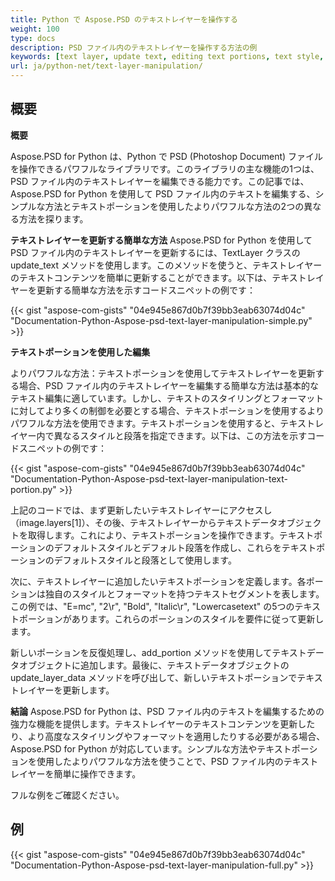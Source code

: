 ```yaml
---
title: Python で Aspose.PSD のテキストレイヤーを操作する
weight: 100
type: docs
description: PSD ファイル内のテキストレイヤーを操作する方法の例
keywords: [text layer, update text, editing text portions, text style, text paragraph, psd api, python, code sample]
url: ja/python-net/text-layer-manipulation/
---
```


## **概要**

**概要**

Aspose.PSD for Python は、Python で PSD (Photoshop Document) ファイルを操作できるパワフルなライブラリです。このライブラリの主な機能の1つは、PSD ファイル内のテキストレイヤーを編集できる能力です。この記事では、Aspose.PSD for Python を使用して PSD ファイル内のテキストを編集する、シンプルな方法とテキストポーションを使用したよりパワフルな方法の2つの異なる方法を探ります。

**テキストレイヤーを更新する簡単な方法**
Aspose.PSD for Python を使用して PSD ファイル内のテキストレイヤーを更新するには、TextLayer クラスの update_text メソッドを使用します。このメソッドを使うと、テキストレイヤーのテキストコンテンツを簡単に更新することができます。以下は、テキストレイヤーを更新する簡単な方法を示すコードスニペットの例です：

{{< gist "aspose-com-gists" "04e945e867d0b7f39bb3eab63074d04c" "Documentation-Python-Aspose-psd-text-layer-manipulation-simple.py" >}}

**テキストポーションを使用した編集**

よりパワフルな方法：テキストポーションを使用してテキストレイヤーを更新​する場合、PSD ファイル内のテキストレイヤーを編集する簡単な方法は基本的なテキスト編集に適しています。しかし、テキストのスタイリングとフォーマットに対してより多くの制御を必要とする場合、テキストポーションを使用するよりパワフルな方法を使用できます。テキストポーションを使用すると、テキストレイヤー内で異なるスタイルと段落を指定できます。以下は、この方法を示すコードスニペットの例です：

{{< gist "aspose-com-gists" "04e945e867d0b7f39bb3eab63074d04c" "Documentation-Python-Aspose-psd-text-layer-manipulation-text-portion.py" >}}

上記のコードでは、まず更新したいテキストレイヤーにアクセスし（image.layers[1]）、その後、テキストレイヤーからテキストデータオブジェクトを取得します。これにより、テキストポーションを操作できます。テキストポーションのデフォルトスタイルとデフォルト段落を作成し、これらをテキストポーションのデフォルトスタイルと段落として使用します。

次に、テキストレイヤーに追加したいテキストポーションを定義します。各ポーションは独自のスタイルとフォーマットを持つテキストセグメントを表します。この例では、"E=mc", "2\r", "Bold", "Italic\r", "Lowercasetext" の5つのテキストポーションがあります。これらのポーションのスタイルを要件に従って更新します。

新しいポーションを反復処理し、add_portion メソッドを使用してテキストデータオブジェクトに追加します。最後に、テキストデータオブジェクトのupdate_layer_data メソッドを呼び出して、新しいテキストポーションでテキストレイヤーを更新します。

**結論**
Aspose.PSD for Python は、PSD ファイル内のテキストを編集するための強力な機能を提供します。テキストレイヤーのテキストコンテンツを更新したり、より高度なスタイリングやフォーマットを適用したりする必要がある場合、Aspose.PSD for Python が対応しています。シンプルな方法やテキストポーションを使用したよりパワフルな方法を使うことで、PSD ファイル内のテキストレイヤーを簡単に操作できます。

フルな例をご確認ください。

## **例**

{{< gist "aspose-com-gists" "04e945e867d0b7f39bb3eab63074d04c" "Documentation-Python-Aspose-psd-text-layer-manipulation-full.py" >}}

